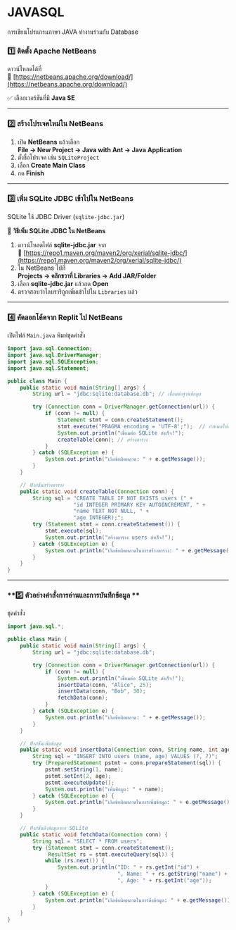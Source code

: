 # JAVASQL
การเขียนโปรแกรมภาษา JAVA ทำงานร่วมกับ Database

### **1️⃣ ติดตั้ง Apache NetBeans**
ดาวน์โหลดได้ที่  
🔗 [https://netbeans.apache.org/download/](https://netbeans.apache.org/download/)  

✅ เลือกเวอร์ชันที่มี **Java SE**  

---

### **2️⃣ สร้างโปรเจคใหม่ใน NetBeans**
1. เปิด **NetBeans** แล้วเลือก  
   **File → New Project → Java with Ant → Java Application**  
2. ตั้งชื่อโปรเจค เช่น `SQLiteProject`  
3. เลือก **Create Main Class**  
4. กด **Finish**  

---

### **3️⃣ เพิ่ม SQLite JDBC เข้าไปใน NetBeans**
SQLite ใช้ JDBC Driver (`sqlite-jdbc.jar`)  

🔹 **วิธีเพิ่ม SQLite JDBC ใน NetBeans**  
1. ดาวน์โหลดไฟล์ **sqlite-jdbc.jar** จาก  
   🔗 [https://repo1.maven.org/maven2/org/xerial/sqlite-jdbc/](https://repo1.maven.org/maven2/org/xerial/sqlite-jdbc/)  
2. ใน NetBeans ไปที่  
   **Projects → คลิกขวาที่ Libraries → Add JAR/Folder**  
3. เลือก **sqlite-jdbc.jar** แล้วกด **Open**  
4. ตรวจสอบว่าไลบรารีถูกเพิ่มเข้าไปใน `Libraries` แล้ว  

---

### **4️⃣ คัดลอกโค้ดจาก Replit ไป NetBeans**
เปิดไฟล์ `Main.java` พิมพ์ชุดคำสั่ง  

```java
import java.sql.Connection;
import java.sql.DriverManager;
import java.sql.SQLException;
import java.sql.Statement;

public class Main {
    public static void main(String[] args) {
        String url = "jdbc:sqlite:database.db"; // เชื่อมต่อฐานข้อมูล

        try (Connection conn = DriverManager.getConnection(url)) {
            if (conn != null) {
                Statement stmt = conn.createStatement();
                stmt.execute("PRAGMA encoding = 'UTF-8';");  // กำหนดให้สามารถรองรับ UTF8
                System.out.println("เชื่อมต่อ SQLite สำเร็จ!");
                createTable(conn); // สร้างตาราง
            }
        } catch (SQLException e) {
            System.out.println("เกิดข้อผิดพลาด: " + e.getMessage());
        }
    }

    // ฟังก์ชันสร้างตาราง
    public static void createTable(Connection conn) {
        String sql = "CREATE TABLE IF NOT EXISTS users (" +
                     "id INTEGER PRIMARY KEY AUTOINCREMENT, " +
                     "name TEXT NOT NULL, " +
                     "age INTEGER);";
        try (Statement stmt = conn.createStatement()) {
            stmt.execute(sql);
            System.out.println("สร้างตาราง users สำเร็จ!");
        } catch (SQLException e) {
            System.out.println("เกิดข้อผิดพลาดในการสร้างตาราง: " + e.getMessage());
        }
    }
}
```

---

### **5️⃣ ตัวอย่างคำสั่งการอ่านและการบันทึกข้อมูล **
ชุดคำสั่ง

```java
import java.sql.*;

public class Main {
    public static void main(String[] args) {
        String url = "jdbc:sqlite:database.db";

        try (Connection conn = DriverManager.getConnection(url)) {
            if (conn != null) {
                System.out.println("เชื่อมต่อ SQLite สำเร็จ!");
                insertData(conn, "Alice", 25);
                insertData(conn, "Bob", 30);
                fetchData(conn);
            }
        } catch (SQLException e) {
            System.out.println("เกิดข้อผิดพลาด: " + e.getMessage());
        }
    }

    // ฟังก์ชันเพิ่มข้อมูล
    public static void insertData(Connection conn, String name, int age) {
        String sql = "INSERT INTO users (name, age) VALUES (?, ?)";
        try (PreparedStatement pstmt = conn.prepareStatement(sql)) {
            pstmt.setString(1, name);
            pstmt.setInt(2, age);
            pstmt.executeUpdate();
            System.out.println("เพิ่มข้อมูล: " + name);
        } catch (SQLException e) {
            System.out.println("เกิดข้อผิดพลาดในการเพิ่มข้อมูล: " + e.getMessage());
        }
    }

    // ฟังก์ชันดึงข้อมูลจาก SQLite
    public static void fetchData(Connection conn) {
        String sql = "SELECT * FROM users";
        try (Statement stmt = conn.createStatement();
             ResultSet rs = stmt.executeQuery(sql)) {
            while (rs.next()) {
                System.out.println("ID: " + rs.getInt("id") + 
                                   ", Name: " + rs.getString("name") + 
                                   ", Age: " + rs.getInt("age"));
            }
        } catch (SQLException e) {
            System.out.println("เกิดข้อผิดพลาดในการดึงข้อมูล: " + e.getMessage());
        }
    }
}
```
